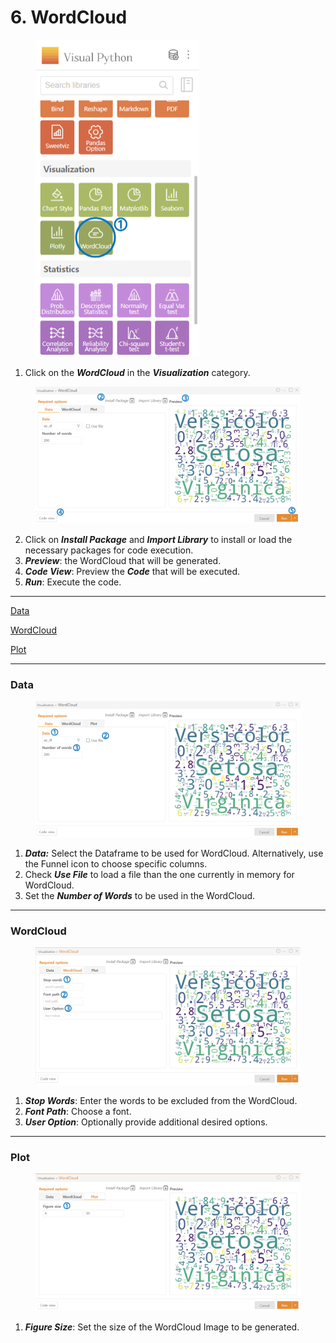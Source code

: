 # 6. WordCloud



<figure><img src="../.gitbook/assets/image (77).png" alt="" width="262"><figcaption></figcaption></figure>

1. Click on the _**WordCloud**_ in the _**Visualization**_ category.



<figure><img src="../.gitbook/assets/image (78).png" alt=""><figcaption></figcaption></figure>

2. Click on _**Install Package**_ and _**Import Library**_ to install or load the necessary packages for code execution.
3. _**Preview**_: the WordCloud that will be generated.
4. _**Code View**_: Preview the _**Code**_ that will be executed.
5. _**Run**_: Execute the code.



***

[Data](6.-wordcloud.md#data)

[WordCloud](6.-wordcloud.md#wordcloud)

[Plot](6.-wordcloud.md#plot)



***

### Data



<figure><img src="../.gitbook/assets/image (79).png" alt=""><figcaption></figcaption></figure>

1. _**Data:**_ Select the Dataframe to be used for WordCloud. Alternatively, use the Funnel icon to choose specific columns.
2. Check _**Use File**_ to load a file than the one currently in memory for WordCloud.
3. Set the _**Number of Words**_ to be used in the WordCloud.



***

### WordCloud



<figure><img src="../.gitbook/assets/image (80).png" alt=""><figcaption></figcaption></figure>

1. _**Stop Words**_: Enter the words to be excluded from the WordCloud.
2. _**Font Path**_: Choose a font.
3. _**User Option**_: Optionally provide additional desired options.



***

### Plot



<figure><img src="../.gitbook/assets/image (81).png" alt=""><figcaption></figcaption></figure>

1. _**Figure Size**_: Set the size of the WordCloud Image to be generated.


